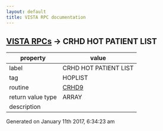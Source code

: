 ```yaml
---
layout: default
title: VISTA RPC documentation
---
```




## [VISTA RPCs](TableOfContent.md) &#8594; CRHD HOT PATIENT LIST 

 property | value 
--- | --- 
 label | CRHD HOT PATIENT LIST
 tag | HOPLIST
 routine | [CRHD9](http://code.osehra.org/dox/Routine_CRHD9_source.html)
 return value type | ARRAY
 description | 




Generated on January 11th 2017, 6:34:23 am